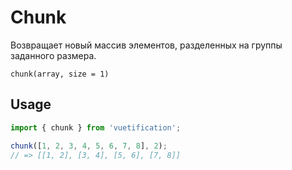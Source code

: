 # Chunk

Возвращает новый массив элементов, разделенных на группы заданного размера.

```
chunk(array, size = 1)
```

## Usage

```js
import { chunk } from 'vuetification';

chunk([1, 2, 3, 4, 5, 6, 7, 8], 2);
// => [[1, 2], [3, 4], [5, 6], [7, 8]]
```
